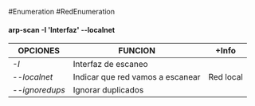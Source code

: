 #Enumeration #RedEnumeration

#### arp-scan -I 'Interfaz' --localnet

| OPCIONES       | FUNCION                          | +Info     |
| -------------- | -------------------------------- | --------- |
| *-I*           | Interfaz de escaneo              |           |
| *--localnet*   | Indicar que red vamos a escanear | Red local |
| *--ignoredups* | Ignorar duplicados               |           |
